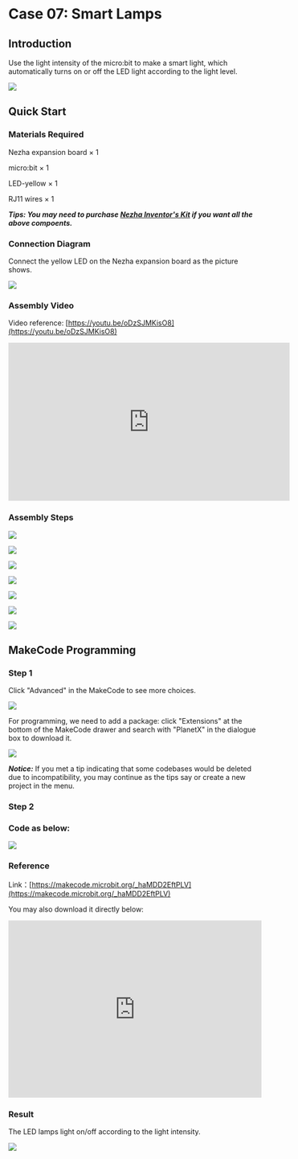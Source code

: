 # Case 07: Smart Lamps 

## Introduction

Use the light intensity of the micro:bit to make a smart light, which automatically turns on or off the LED light according to the light level.

![](./images/case_07_01.png)

## Quick Start


### Materials Required

Nezha expansion board × 1

micro:bit × 1

LED-yellow × 1

RJ11 wires × 1

***Tips: You may need to purchase [Nezha Inventor's Kit](https://shop.elecfreaks.com/products/elecfreaks-micro-bit-nezha-48-in-1-inventors-kit-without-micro-bit-board?_pos=2&_sid=ed1b6fbd2&_ss=r) if you want all the above compoents.***

### Connection Diagram

Connect the yellow LED on the Nezha expansion board as the picture shows.


![](./images/case_07_03.png)

### Assembly Video


Video reference: [https://youtu.be/oDzSJMKisO8](https://youtu.be/oDzSJMKisO8)

<iframe width="560" height="315" src="https://www.youtube.com/embed/oDzSJMKisO8" frameborder="0" allow="accelerometer; autoplay; clipboard-write; encrypted-media; gyroscope; picture-in-picture" allowfullscreen></iframe>

### Assembly Steps

![](./images/case_step_07_01.png)

![](./images/case_step_07_02.png)

![](./images/case_step_07_03.png)

![](./images/case_step_07_04.png)

![](./images/case_step_07_05.png)

![](./images/case_step_07_06.png)

![](./images/case_step_07_07.png)



## MakeCode Programming



### Step 1

Click "Advanced" in the MakeCode to see more choices.

![](./images/case_01_10.png)

For programming, we need to add a package: click "Extensions" at the bottom of the MakeCode drawer and search with "PlanetX" in the dialogue box to download it. 

![](./images/case_01_11.png)

***Notice:*** If you met a tip indicating that some codebases would be deleted due to incompatibility, you may continue as the tips say or create a new project in the menu. 

### Step 2

### Code as below:

![](./images/case_07_10.png)


### Reference
Link：[https://makecode.microbit.org/_haMDD2EftPLV](https://makecode.microbit.org/_haMDD2EftPLV)

You may also download it directly below:

<div style="position:relative;height:0;padding-bottom:70%;overflow:hidden;"><iframe style="position:absolute;top:0;left:0;width:100%;height:100%;" src="https://makecode.microbit.org/#pub:_haMDD2EftPLV" frameborder="0" sandbox="allow-popups allow-forms allow-scripts allow-same-origin"></iframe></div>  


### Result

The LED lamps light on/off according to the light intensity.

![](./images/case-gif-07.gif)

